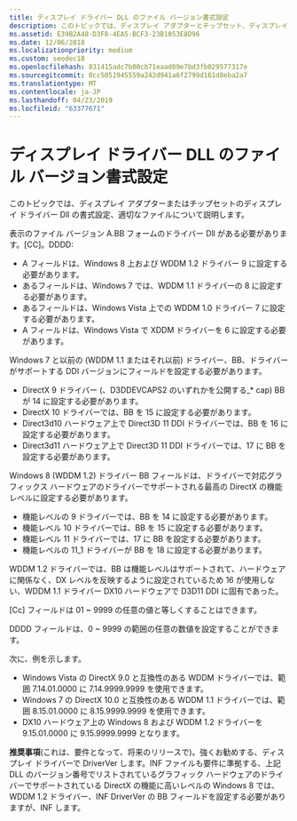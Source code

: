 ```yaml
---
title: ディスプレイ ドライバー DLL のファイル バージョン書式設定
description: このトピックでは、ディスプレイ アダプターとチップセット、ディスプレイ ドライバー Dll の適切な形式について説明します。
ms.assetid: E39B2A48-D3F8-4EA5-BCF3-23B1053E8D96
ms.date: 12/06/2018
ms.localizationpriority: medium
ms.custom: seodec18
ms.openlocfilehash: 831415adc7b00cb71eaad09e7bd3fb029577317e
ms.sourcegitcommit: 0cc5051945559a242d941a6f2799d161d8eba2a7
ms.translationtype: MT
ms.contentlocale: ja-JP
ms.lasthandoff: 04/23/2019
ms.locfileid: "63377671"
---
```

# <a name="file-version-formatting-for-display-driver-dlls"></a>ディスプレイ ドライバー DLL のファイル バージョン書式設定


このトピックでは、ディスプレイ アダプターまたはチップセットのディスプレイ ドライバー Dll の書式設定、適切なファイルについて説明します。

表示のファイル バージョン A.BB フォームのドライバー Dll がある必要があります。[CC]。DDDD:

-   A フィールドは、Windows 8 上および WDDM 1.2 ドライバー 9 に設定する必要があります。
-   あるフィールドは、Windows 7 では、WDDM 1.1 ドライバーの 8 に設定する必要があります。
-   あるフィールドは、Windows Vista 上での WDDM 1.0 ドライバー 7 に設定する必要があります。
-   A フィールドは、Windows Vista で XDDM ドライバーを 6 に設定する必要があります。

Windows 7 と以前の (WDDM 1.1 またはそれ以前) ドライバー、BB、ドライバーがサポートする DDI バージョンにフィールドを設定する必要があります。

-   DirectX 9 ドライバー (、D3DDEVCAPS2 のいずれかを公開する\_\* cap) BB が 14 に設定する必要があります。
-   DirectX 10 ドライバーでは、BB を 15 に設定する必要があります。
-   Direct3d10 ハードウェア上で Direct3D 11 DDI ドライバーでは、BB を 16 に設定する必要があります。
-   Direct3d11 ハードウェア上で Direct3D 11 DDI ドライバーでは、17 に BB を設定する必要があります。

Windows 8 (WDDM 1.2) ドライバー BB フィールドは、ドライバーで対応グラフィックス ハードウェアのドライバーでサポートされる最高の DirectX の機能レベルに設定する必要があります。

-   機能レベルの 9 ドライバーでは、BB を 14 に設定する必要があります。
-   機能レベル 10 ドライバーでは、BB を 15 に設定する必要があります。
-   機能レベル 11 ドライバーでは、17 に BB を設定する必要があります。
-   機能レベルの 11\_1 ドライバーが BB を 18 に設定する必要があります。

WDDM 1.2 ドライバーでは、BB は機能レベルはサポートされて、ハードウェアに関係なく、DX レベルを反映するように設定されているため 16 が使用しない、WDDM 1.1 ドライバー DX10 ハードウェアで D3D11 DDI に固有であった。

[Cc] フィールドは 01 ~ 9999 の任意の値と等しくすることはできます。

DDDD フィールドは、0 ~ 9999 の範囲の任意の数値を設定することができます。

次に、例を示します。

-   Windows Vista の DirectX 9.0 と互換性のある WDDM ドライバーでは、範囲 7.14.01.0000 に 7.14.9999.9999 を使用できます。
-   Windows 7 の DirectX 10.0 と互換性のある WDDM 1.1 ドライバーでは、範囲 8.15.01.0000 に 8.15.9999.9999 を使用できます。
-   DX10 ハードウェア上の Windows 8 および WDDM 1.2 ドライバーを 9.15.01.0000 に 9.15.9999.9999 となります。

**推奨事項**(これは、要件となって、将来のリリースで)。強くお勧めする、ディスプレイ ドライバーで DriverVer します。INF ファイルも要件に準拠する、上記 DLL のバージョン番号でリストされているグラフィック ハードウェアのドライバーでサポートされている DirectX の機能に高いレベルの Windows 8 では、WDDM 1.2 ドライバー、INF DriverVer の BB フィールドを設定する必要がありますが、INF します。

 

 





